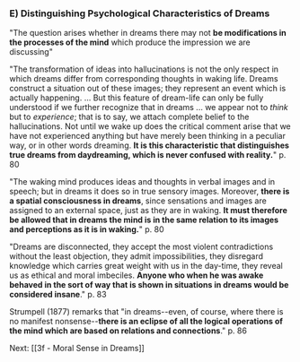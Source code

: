 ### E) Distinguishing Psychological Characteristics of Dreams

"The question arises whether in dreams there may not **be modifications in the processes of the mind** which produce the impression we are discussing"

"The transformation of ideas into hallucinations is not the only respect in which dreams differ from corresponding thoughts in waking life.  Dreams construct a situation out of these images; they represent an event which is actually happening. ... But this feature of dream-life can only be fully understood if we further recognize that in dreams ... we appear not to *think* but to *experience*; that is to say, we attach complete belief to the hallucinations.  Not until we wake up does the critical comment arise that we have not experienced anything but have merely been thinking in a peculiar way, or in other words dreaming.  **It is this characteristic that distinguishes true dreams from daydreaming, which is never confused with reality.**" p. 80

"The waking mind produces ideas and thoughts in verbal images and in speech; but in dreams it does so in true sensory images.  Moreover, **there is a spatial consciousness in dreams**, since sensations and images are assigned to an external space, just as they are in waking.  **It must therefore be allowed that in dreams the mind is in the same relation to its images and perceptions as it is in waking.**" p. 80

"Dreams are disconnected, they accept the most violent contradictions without the least objection, they admit impossibilities, they disregard knowledge which carries great weight with us in the day-time, they reveal us as ethical and moral imbeciles.  **Anyone who when he was awake behaved in the sort of way that is shown in situations in dreams would be considered insane**." p. 83

Strumpell (1877) remarks that "in dreams--even, of course, where there is no manifest nonsense--**there is an eclipse of all the logical operations of the mind which are based on relations and connections**." p. 86

Next: [[3f - Moral Sense in Dreams]]
